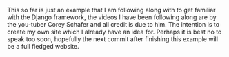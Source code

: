 This so far is just an example that I am following along with to get familiar with the Django framework, the videos I have been following along are by the you-tuber Corey Schafer and all credit is due to him. The intention is to create my own site which I already have an idea for. Perhaps it is best no to speak too soon, hopefully the next commit after finishing this example will be a full fledged website. 
